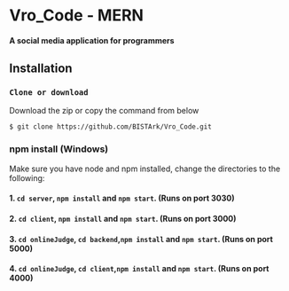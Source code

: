 # Vro_Code - MERN
#### A social media application for programmers
## Installation
### `Clone or download`
Download the zip or copy the command from below
``` terminal
$ git clone https://github.com/BISTArk/Vro_Code.git
```
### npm install (Windows)
Make sure you have node and npm installed, change the directories to the following:
#### 1. `cd server`,  `npm install` and  `npm start`. (Runs on port 3030)
#### 2. `cd client`, `npm install` and `npm start`. (Runs on port 3000)
#### 3. `cd onlineJudge`, `cd backend`,`npm install` and `npm start`. (Runs on port 5000)
#### 4. `cd onlineJudge`, `cd client`,`npm install` and `npm start`. (Runs on port 4000)


